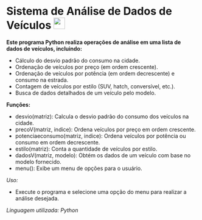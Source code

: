 # Sistema de Análise de Dados de Veículos <img width = "30" height = "30" src="https://cdn.jsdelivr.net/gh/devicons/devicon@latest/icons/python/python-original.svg" />
          
**Este programa Python realiza operações de análise em uma lista de dados de veículos, incluindo:**

- Cálculo do desvio padrão do consumo na cidade.
- Ordenação de veículos por preço (em ordem crescente).
- Ordenação de veículos por potência (em ordem decrescente) e consumo na estrada.
- Contagem de veículos por estilo (SUV, hatch, conversível, etc.).
- Busca de dados detalhados de um veículo pelo modelo.

**Funções:**
- desvio(matriz): Calcula o desvio padrão do consumo dos veículos na cidade.
- precoV(matriz, indice): Ordena veículos por preço em ordem crescente.
- potenciaeconsumo(matriz, indice): Ordena veículos por potência ou consumo em ordem decrescente.
- estilo(matriz): Conta a quantidade de veículos por estilo.
- dadosV(matriz, modelo): Obtém os dados de um veículo com base no modelo fornecido.
- menu(): Exibe um menu de opções para o usuário.

*Uso:*
- Execute o programa e selecione uma opção do menu para realizar a análise desejada.


*Linguagem utilizada: Python*




